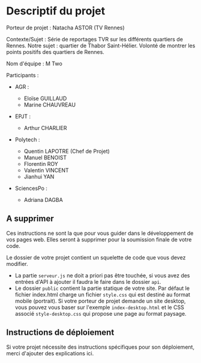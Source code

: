 # Descriptif du projet

Porteur de projet : Natacha ASTOR (TV Rennes)

Contexte/Sujet :
Série de reportages TVR sur les différents quartiers de Rennes. 
Notre sujet : quartier de Thabor Saint-Hélier. Volonté de montrer les points positifs des quartiers de Rennes.

Nom d'équipe : M Two

Participants : 

- AGR :
  - Eloïse GUILLAUD
  - Marine CHAUVREAU

- EPJT :
  - Arthur CHARLIER

- Polytech : 
  - Quentin LAPOTRE (Chef de Projet)
  - Manuel BENOIST
  - Florentin ROY
  - Valentin VINCENT
  - Jianhui YAN

- SciencesPo : 
  - Adriana DAGBA



## A supprimer

Ces instructions ne sont la que pour vous guider dans le développement de vos pages web. Elles seront à supprimer pour la soumission finale de votre code.

Le dossier de votre projet contient un squelette de code que vous devez modifier. 

- La partie `serveur.js`  ne doit a priori pas être touchée, si vous avez des entrées d'API à ajouter il faudra le faire dans le dossier `api`.
- Le dossier `public`  contient la partie statique de votre site. Par défaut le fichier index.html charge un fichier `style.css` qui est destiné au format mobile (portrait). Si votre porteur de projet demande un site desktop, vous pouvez vous baser sur l'exemple `index-desktop.html` et le CSS associé `style-desktop.css` qui propose une page au format paysage.



## Instructions de déploiement

Si votre projet nécessite des instructions spécifiques pour son déploiement, merci d'ajouter des explications ici.
